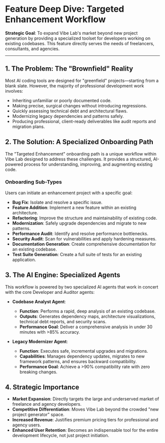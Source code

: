 # Feature Deep Dive: Targeted Enhancement Workflow

**Strategic Goal**: To expand Vibe Lab's market beyond new project generation by providing a specialized toolset for developers working on existing codebases. This feature directly serves the needs of freelancers, consultants, and agencies.

---

## 1. The Problem: The "Brownfield" Reality

Most AI coding tools are designed for "greenfield" projects—starting from a blank slate. However, the majority of professional development work involves:

*   Inheriting unfamiliar or poorly documented code.
*   Making precise, surgical changes without introducing regressions.
*   Quickly assessing technical debt and architectural flaws.
*   Modernizing legacy dependencies and patterns safely.
*   Producing professional, client-ready deliverables like audit reports and migration plans.

## 2. The Solution: A Specialized Onboarding Path

The "Targeted Enhancement" onboarding path is a unique workflow within Vibe Lab designed to address these challenges. It provides a structured, AI-powered process for understanding, improving, and augmenting existing code.

### Onboarding Sub-Types

Users can initiate an enhancement project with a specific goal:

*   **Bug Fix**: Isolate and resolve a specific issue.
*   **Feature Addition**: Implement a new feature within an existing architecture.
*   **Refactoring**: Improve the structure and maintainability of existing code.
*   **Modernization**: Safely upgrade dependencies and migrate to new patterns.
*   **Performance Audit**: Identify and resolve performance bottlenecks.
*   **Security Audit**: Scan for vulnerabilities and apply hardening measures.
*   **Documentation Generation**: Create comprehensive documentation for an existing codebase.
*   **Test Suite Generation**: Create a full suite of tests for an existing application.

## 3. The AI Engine: Specialized Agents

This workflow is powered by two specialized AI agents that work in concert with the core Developer and Auditor agents:

*   **Codebase Analyst Agent**:
    *   **Function**: Performs a rapid, deep analysis of an existing codebase.
    *   **Outputs**: Generates dependency maps, architecture visualizations, technical debt reports, and security scans.
    *   **Performance Goal**: Deliver a comprehensive analysis in under 30 minutes with >85% accuracy.

*   **Legacy Modernizer Agent**:
    *   **Function**: Executes safe, incremental upgrades and migrations.
    *   **Capabilities**: Manages dependency updates, migrates to new framework patterns, and ensures backward compatibility.
    *   **Performance Goal**: Achieve a >90% compatibility rate with zero breaking changes.

## 4. Strategic Importance

*   **Market Expansion**: Directly targets the large and underserved market of freelance and agency developers.
*   **Competitive Differentiation**: Moves Vibe Lab beyond the crowded "new project generator" space.
*   **Increased Revenue**: Justifies premium pricing tiers for professional and agency users.
*   **Enhanced User Retention**: Becomes an indispensable tool for the entire development lifecycle, not just project initiation.